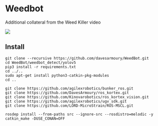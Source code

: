 # Weedbot

Additional collateral from the Weed Killer video

[<img src="https://img.youtube.com/vi/fG6LRElZra0/0.jpg">](https://youtu.be/fG6LRElZra0)

## Install

    git clone --recursive https://github.com/davesarmoury/WeedBot.git
    cd WeedBot/weedbot_detect/yolov5
    pip3 install -r requirements.txt
    cd ../..
    sudo apt-get install python3-catkin-pkg-modules
    cd ..

    git clone https://github.com/agilexrobotics/bunker_ros.git
    git clone https://github.com/DavesArmoury/ros_kortex.git
    git clone https://github.com/Kinovarobotics/ros_kortex_vision.git
    git clone https://github.com/agilexrobotics/ugv_sdk.git
    git clone https://github.com/LORD-MicroStrain/ROS-MSCL.git

    rosdep install --from-paths src --ignore-src --rosdistro=melodic -y
    catkin_make -DUSE_CONAN=OFF
